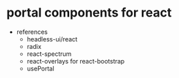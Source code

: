 # portal components for react
- references
  - headless-ui/react
  - radix
  - react-spectrum
  - react-overlays for react-bootstrap
  - usePortal
